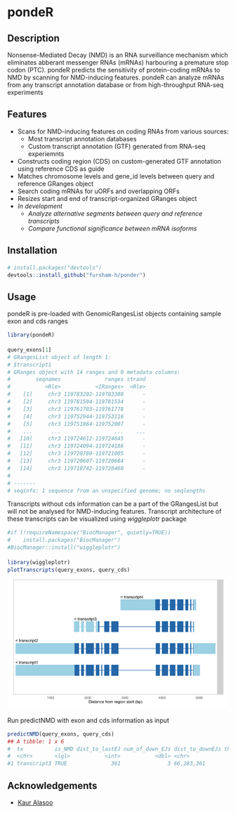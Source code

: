 # pondeR

## Description

Nonsense-Mediated Decay (NMD) is an RNA surveillance mechanism which eliminates 
abberant messenger RNAs (mRNAs) harbouring a premature stop codon (PTC). pondeR
predicts the sensitivity of protein-coding mRNAs to NMD by scanning for NMD-inducing
features. pondeR can analyze mRNAs from any transcript annotation database or 
from high-throughput RNA-seq experiments

## Features
* Scans for NMD-inducing features on coding RNAs from various sources:
  * Most transcript annotation databases
  * Custom transcript annotation (GTF) generated from RNA-seq experiemnts
* Constructs coding region (CDS) on custom-generated GTF annotation using reference CDS as guide
* Matches chromosome levels and gene_id levels between query and reference GRanges object
* Search coding mRNAs for uORFs and overlapping ORFs
* Resizes start and end of transcript-organized GRanges object
* *In development*
  * *Analyze alternative segments between query and reference transcripts*
  * *Compare functional significance between mRNA isoforms*



## Installation
```r
# install.packages("devtools")
devtools::install_github("fursham-h/ponder")
```

## Usage
pondeR is pre-loaded with GenomicRangesList objects containing sample
exon and cds ranges
```r
library(pondeR)

query_exons[1]
# GRangesList object of length 1:
# $transcript1 
# GRanges object with 14 ranges and 0 metadata columns:
#        seqnames              ranges strand
#           <Rle>           <IRanges>  <Rle>
#    [1]     chr3 119783202-119783388      -
#    [2]     chr3 119781504-119781534      -
#    [3]     chr3 119761703-119761778      -
#    [4]     chr3 119752944-119753116      -
#    [5]     chr3 119751864-119752007      -
#    ...      ...                 ...    ...
#   [10]     chr3 119724612-119724645      -
#   [11]     chr3 119724094-119724186      -
#   [12]     chr3 119720789-119721005      -
#   [13]     chr3 119720607-119720684      -
#   [14]     chr3 119718742-119720460      -
# 
# -------
# seqinfo: 1 sequence from an unspecified genome; no seqlengths
```

Transcripts without cds information can be a part of the GRangesList but will not
be analysed for NMD-inducing features. Transcript architecture of these 
transcripts can be visualized using _wiggleplotr_ package
```r
#if (!requireNamespace("BiocManager", quietly=TRUE))
#    install.packages("BiocManager")
#BiocManager::install("wiggleplotr")

library(wiggleplotr)
plotTranscripts(query_exons, query_cds)
```
<img src="wiggleplot_query.png" width="600">

Run predictNMD with exon and cds information as input
```r
predictNMD(query_exons, query_cds)
## A tibble: 1 x 6
#  tx          is_NMD dist_to_lastEJ num_of_down_EJs dist_to_downEJs threeUTRlength
#  <chr>       <lgl>           <int>           <dbl> <chr>                    <dbl>
#1 transcript3 TRUE              361               3 66,283,361                 502
```

## Acknowledgements
* [Kaur Alasoo](https://github.com/kauralasoo)
